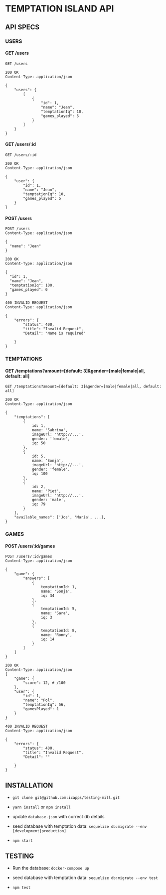 # TEMPTATION ISLAND API

## API SPECS

### USERS

#### GET /users

```
GET /users

200 OK
Content-Type: application/json

{
    "users": {
        [
            {
                "id": 1,
                "name": "Jean",
                "temptationIq": 10,
                "games_played": 5
            }
        ]
    }
}
```

#### GET /users/:id

```
GET /users/:id

200 OK
Content-Type: application/json

{
    "user": {
        "id": 1,
        "name": "Jean",
        "temptationIq": 10,
        "games_played": 5
    }
}
```

#### POST /users

```
POST /users
Content-Type: application/json

{
  "name": "Jean"
}

200 OK
Content-Type: application/json

{
  "id": 1,
  "name": "Jean",
  "temptationIq": 100,
  "games_played": 0
}

400 INVALID REQUEST
Content-Type: application/json

{
    "errors": {
        "status": 400,
        "title": "Invalid Request",
        "Detail": "Name is required"

    }
}
```

### TEMPTATIONS

#### GET /temptations?amount=[default: 3]&gender=[male|female|all, default: all]

```
GET /temptations?amount=[default: 3]&gender=[male|female|all, default: all]

200 OK
Content-Type: application/json

{
    "temptations": [
        {
            id: 1,
            name: 'Sabrina',
            imageUrl: 'http://...',
            gender: 'female',
            iq: 50
        },
        {
            id: 5,
            name: 'Sonja',
            imageUrl: 'http://...',
            gender: 'female',
            iq: 100
        },
        {
            id: 2,
            name: 'Piet',
            imageUrl: 'http://...',
            gender: 'male',
            iq: 79
        }
    ],
    "available_names": ['Jos', 'Maria', ...],
}
```

### GAMES

#### POST /users/:id/games

```
POST /users/:id/games
Content-Type: application/json

{
    "game": {
        "answers": [
            {
                temptationId: 1,
                name: 'Sonja',
                iq: 34
            },
            {
                temptationId: 5,
                name: 'Sara',
                iq: 3
            },
            {
                temptationId: 8,
                name: 'Ronny',
                iq: 14
            }
        ]
    ]
}

200 OK
Content-Type: application/json
{
    "game": {
        "score": 12, # /100
    },
    "user": {
        "id": 1,
        "name": "Pol",
        "temptationIq": 56,
        "gamesPlayed": 1
    }
}

400 INVALID REQUEST
Content-Type: application/json

{
    "errors": {
        "status": 400,
        "title": "Invalid Request",
        "Detail": ""

    }
}
```

## INSTALLATION

* `git clone git@github.com:icapps/testing-mill.git`

* `yarn install` or `npm install`

* update `database.json` with correct db details

* seed database with temptation data: `sequelize db:migrate --env [development|production]`

* `npm start`

## TESTING

* Run the database: `docker-compose up`

* seed database with temptation data: `sequelize db:migrate --env test`

* `npm test`
